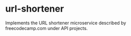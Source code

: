 # url-shortener
Implements the URL shortener microservice described by freecodecamp.com under API projects.
